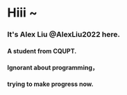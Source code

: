 # Hiii ~
### It's Alex Liu @AlexLiu2022 here.
#### A student from CQUPT.
#### Ignorant about programming，
#### trying to make progress now.


<!---
alexliu2022/alexliu2022 is a ✨ special ✨ repository because its `README.md` (this file) appears on your GitHub profile.
You can click the Preview link to take a look at your changes.
--->
